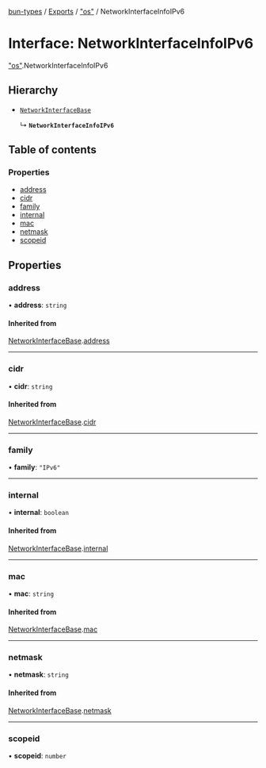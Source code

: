 [bun-types](https://oven-sh.github.io/bun-types/README.md) / [Exports](https://oven-sh.github.io/bun-types/modules.md) / ["os"](https://oven-sh.github.io/bun-types/modules/os_.md) / NetworkInterfaceInfoIPv6

# Interface: NetworkInterfaceInfoIPv6

["os"](https://oven-sh.github.io/bun-types/modules/os_.md).NetworkInterfaceInfoIPv6

## Hierarchy

- [`NetworkInterfaceBase`](https://oven-sh.github.io/bun-types/interfaces/os_.NetworkInterfaceBase.md)

  ↳ **`NetworkInterfaceInfoIPv6`**

## Table of contents

### Properties

- [address](https://oven-sh.github.io/bun-types/interfaces/os_.NetworkInterfaceInfoIPv6.md#address)
- [cidr](https://oven-sh.github.io/bun-types/interfaces/os_.NetworkInterfaceInfoIPv6.md#cidr)
- [family](https://oven-sh.github.io/bun-types/interfaces/os_.NetworkInterfaceInfoIPv6.md#family)
- [internal](https://oven-sh.github.io/bun-types/interfaces/os_.NetworkInterfaceInfoIPv6.md#internal)
- [mac](https://oven-sh.github.io/bun-types/interfaces/os_.NetworkInterfaceInfoIPv6.md#mac)
- [netmask](https://oven-sh.github.io/bun-types/interfaces/os_.NetworkInterfaceInfoIPv6.md#netmask)
- [scopeid](https://oven-sh.github.io/bun-types/interfaces/os_.NetworkInterfaceInfoIPv6.md#scopeid)

## Properties

### address

• **address**: `string`

#### Inherited from

[NetworkInterfaceBase](https://oven-sh.github.io/bun-types/interfaces/os_.NetworkInterfaceBase.md).[address](https://oven-sh.github.io/bun-types/interfaces/os_.NetworkInterfaceBase.md#address)

___

### cidr

• **cidr**: `string`

#### Inherited from

[NetworkInterfaceBase](https://oven-sh.github.io/bun-types/interfaces/os_.NetworkInterfaceBase.md).[cidr](https://oven-sh.github.io/bun-types/interfaces/os_.NetworkInterfaceBase.md#cidr)

___

### family

• **family**: ``"IPv6"``

___

### internal

• **internal**: `boolean`

#### Inherited from

[NetworkInterfaceBase](https://oven-sh.github.io/bun-types/interfaces/os_.NetworkInterfaceBase.md).[internal](https://oven-sh.github.io/bun-types/interfaces/os_.NetworkInterfaceBase.md#internal)

___

### mac

• **mac**: `string`

#### Inherited from

[NetworkInterfaceBase](https://oven-sh.github.io/bun-types/interfaces/os_.NetworkInterfaceBase.md).[mac](https://oven-sh.github.io/bun-types/interfaces/os_.NetworkInterfaceBase.md#mac)

___

### netmask

• **netmask**: `string`

#### Inherited from

[NetworkInterfaceBase](https://oven-sh.github.io/bun-types/interfaces/os_.NetworkInterfaceBase.md).[netmask](https://oven-sh.github.io/bun-types/interfaces/os_.NetworkInterfaceBase.md#netmask)

___

### scopeid

• **scopeid**: `number`
